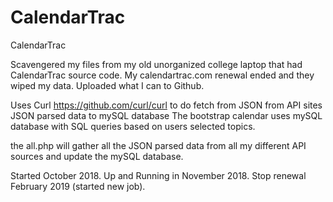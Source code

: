# CalendarTrac
CalendarTrac

Scavengered my files from my old unorganized college laptop that had CalendarTrac source code.
My calendartrac.com renewal ended and they wiped my data.
Uploaded what I can to Github.

Uses Curl https://github.com/curl/curl to do fetch from JSON from API sites
JSON parsed data to mySQL database
The bootstrap calendar uses mySQL database with SQL queries based on users selected topics.

the all.php will gather all the JSON parsed data from all my different API sources and update the mySQL database.

Started October 2018. Up and Running in November 2018. Stop renewal February 2019 (started new job).
